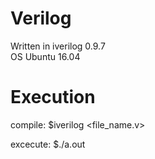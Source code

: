 # Verilog

Written in iverilog 0.9.7  
OS Ubuntu 16.04

# Execution
compile: 
$iverilog <file_name.v>

excecute: 
$./a.out
